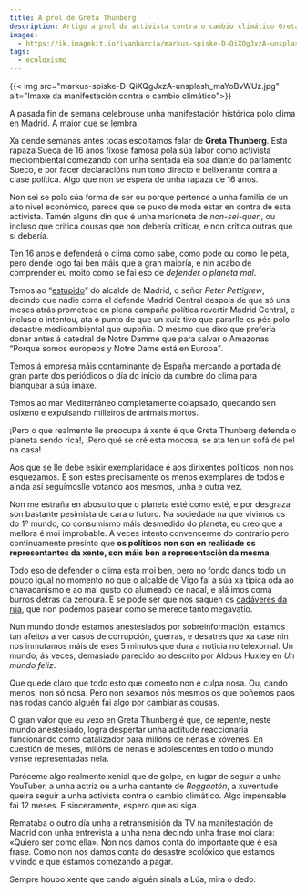 ```yaml
---
title: A prol de Greta Thunberg
description: Artigo a prol da activista contra o cambio climático Greta Thunberg onde destaco todo o que pode aportar á loita contra o cambio climático
images:
  - https://ik.imagekit.io/ivanbarcia/markus-spiske-D-QiXQgJxzA-unsplash_maYoBvWUz.jpg
tags:
  - ecoloxismo
---
```



{{< img src="markus-spiske-D-QiXQgJxzA-unsplash_maYoBvWUz.jpg" alt="Imaxe da manifestación contra o cambio climático">}}


A pasada fin de semana celebrouse unha manifestación histórica polo clima en Madrid. A maior que se lembra.

Xa dende semanas antes todas escoitamos falar de **Greta Thunberg**. Esta rapaza Sueca de 16 anos fíxose famosa pola súa labor como activista mediombiental comezando con unha sentada ela soa diante do parlamento Sueco, e por facer declaracións nun tono directo e belixerante contra a clase política. Algo que non se espera de unha rapaza de 16 anos.

Non sei se pola súa forma de ser ou porque pertence a unha familia de un alto nivel económico, parece que se puxo de moda estar en contra de esta activista. Tamén algúns din que é unha marioneta de *non-sei-quen*, ou incluso que critica cousas que non debería criticar, e non critica outras que sí debería.

Ten 16 anos e defenderá o clima como sabe, como pode ou como lle peta, pero dende logo fai ben máis que a gran maioría, e nin acabo de comprender eu moito como se fai eso de *defender o planeta mal*.

Temos ao <q>[estúpido](https://www.eldiario.es/sociedad/Javier-Bardem-estupidos-Trump-Almeida_0_971153374.html)</q> do alcalde de Madrid, o señor *Peter Pettigrew*, decindo que  nadie coma el defende Madrid Central despois de que só uns meses atrás prometese en plena campaña política revertir Madrid Central, e incluso o intentou, ata o punto de que un xuíz tivo que pararlle os pés polo desastre medioambiental que supoñía. O mesmo que dixo que prefería donar antes á catedral de Notre Damme que para salvar o Amazonas <q>Porque somos europeos y Notre Dame está en Europa</q>.

Temos á empresa máis contaminante de España mercando a portada de gran parte dos periódicos o día do inicio da cumbre do clima para blanquear a súa imaxe.

Temos ao mar Mediterráneo completamente colapsado, quedando sen osíxeno e expulsando milleiros de animais mortos.

¡Pero o que realmente lle preocupa á xente é que Greta Thunberg defenda o planeta sendo rica!, ¡Pero qué se cré esta mocosa, se ata ten un sofá de pel na casa!

Aos que se lle debe esixir exemplaridade é aos dirixentes políticos, non nos esquezamos. E son estes precisamente os menos exemplares de todos e aínda así seguímoslle votando aos mesmos, unha e outra vez.

Non me estraña en abosulto que o planeta esté como esté, e por desgraza son bastante pesimista de cara o futuro. Na sociedade na que vivimos os do 1º mundo, co consumismo máis desmedido do planeta, eu creo que a mellora é moi improbable. A veces intento convencerme do contrario pero continuamente presinto que **os políticos non son en realidade os representantes da xente, son máis ben a representación da mesma**.

Todo eso de defender o clima está moi ben, pero no fondo danos todo un pouco igual no momento no que o alcalde de Vigo fai a súa xa típica oda ao chavacanismo e ao mal gusto co alumeado de nadal, e alá imos coma burros detras da zenoura. E se pode ser que nos saquen os [cadáveres da rúa](https://www.eldiario.es/galicia/persona-Ayuntamiento-Vigo-alternativas-habitacionales_0_958555114.html), que non podemos pasear como se merece tanto megavatio.

Nun mundo donde estamos anestesiados por sobreinformación, estamos tan afeitos a ver casos de corrupción, guerras, e desatres que xa case nin nos inmutamos máis de eses 5 minutos que dura a noticia no telexornal. Un mundo, ás veces, demasiado parecido ao descrito por Aldous Huxley en *Un mundo feliz*.

Que quede claro que todo esto que comento non é culpa nosa. Ou, cando menos, non só nosa. Pero non sexamos nós mesmos os que poñemos paos nas rodas cando alguén fai algo por cambiar as cousas.

O gran valor que eu vexo en Greta Thunberg é que, de repente, neste mundo anestesiado,  logra despertar unha actitude reaccionaria funcionando como catalizador para millóns de nenas e xóvenes. En cuestión de meses, millóns de nenas e adolescentes en todo o mundo vense representadas nela.

Paréceme algo realmente xenial que de golpe, en lugar de seguir a unha YouTuber, a unha actriz ou a unha cantante de *Reggaetón*, a xuventude queira seguir a unha activista contra o cambio climático. Algo impensable fai 12 meses.  E sinceramente, espero que así siga.

Remataba o outro día unha a retransmisión da TV na manifestación de Madrid con unha entrevista a unha nena decindo unha frase moi clara: «Quiero ser como ella». Non nos damos conta do importante que é esa frase. Como non nos damos conta do desastre ecolóxico que estamos vivindo e que estamos comezando a pagar.

Sempre houbo xente que cando alguén sinala a Lúa, mira o dedo.
